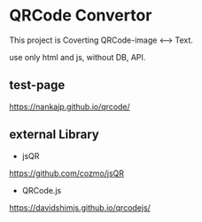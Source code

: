 # QRCode Convertor

This project is Coverting QRCode-image <--> Text.

use only html and js, without DB, API.

## test-page

https://nankajp.github.io/qrcode/


## external Library

* jsQR

https://github.com/cozmo/jsQR

* QRCode.js

https://davidshimjs.github.io/qrcodejs/
